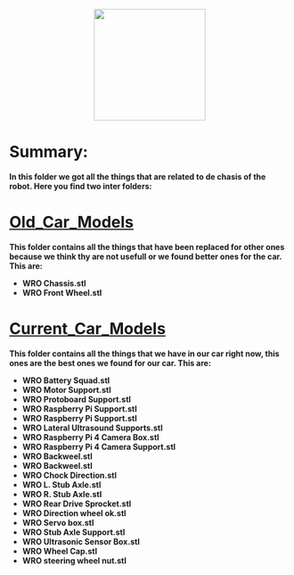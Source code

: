 <p align="center">
  <img width="200" height="200" src="https://github.com/Ploirad/WRO-2024-ArduMASTERS/assets/148375115/122c7233-1e41-4727-894d-9d810f12458b">
</p>


<b>
<h1>Summary:
  </h1><b/>

In this folder we got all the things that are related to de chasis of the robot.
Here you find two inter folders:

# [Old_Car_Models](https://github.com/Ploirad/WRO-2024-ArduMASTERS/tree/main/models/Old_Car_Models)
  This folder contains all the things that have been replaced for other ones because we think thy are not usefull or we found better ones for the car. This are:
  - WRO Chassis.stl
  - WRO Front Wheel.stl
# [Current_Car_Models](https://github.com/Ploirad/WRO-2024-ArduMASTERS/tree/main/models/Current_Car_Models)

  This folder contains all the things that we have in our car right now, this ones are the best ones we found for our car. This are:
   - WRO Battery Squad.stl
   - WRO Motor Support.stl
   - WRO Protoboard Support.stl
   - WRO Raspberry Pi Support.stl
   - WRO Raspberry Pi Support.stl
   - WRO Lateral Ultrasound Supports.stl
   - WRO Raspberry Pi 4 Camera Box.stl
   - WRO Raspberry Pi 4 Camera Support.stl
   - WRO Backweel.stl
   - WRO Backweel.stl
   - WRO Chock Direction.stl
   - WRO L. Stub Axle.stl
   - WRO R. Stub Axle.stl
   - WRO Rear Drive Sprocket.stl
   - WRO Direction wheel ok.stl
   - WRO Servo box.stl
   - WRO Stub Axle Support.stl
   - WRO Ultrasonic Sensor Box.stl
   - WRO Wheel Cap.stl
   - WRO steering wheel nut.stl
